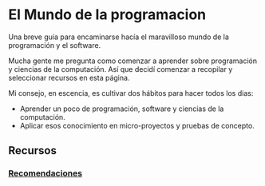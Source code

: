 # El Mundo de la programacion
Una breve guía para encaminarse hacía el maravilloso mundo de la programación y el software.

Mucha gente me pregunta como comenzar a aprender sobre programación y ciencias de la computación. Así que decidí comenzar a recopilar y seleccionar recursos en esta página.

Mi consejo, en escencia, es cultivar dos hábitos para hacer todos los dias:
- Aprender un poco de programación, software y ciencias de la computación.
- Aplicar esos conocimiento en micro-proyectos y pruebas de concepto.

## Recursos

### [Recomendaciones](https://github.com/Eyon42/El-Mundo-de-la-programacion/blob/main/Recomendaciones.md)
